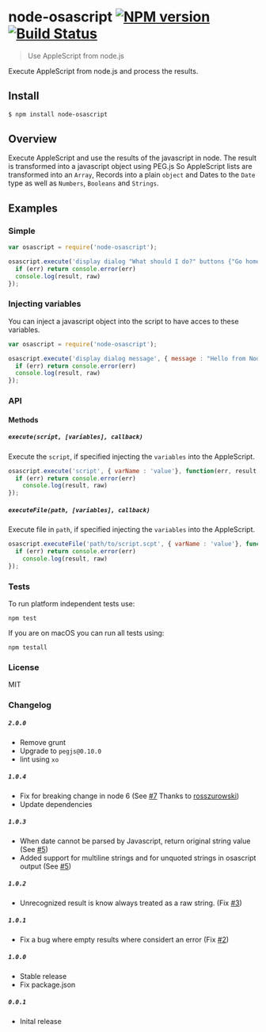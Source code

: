 # node-osascript [![NPM version](https://badge.fury.io/js/node-osascript.svg)](http://badge.fury.io/js/node-osascript) [![Build Status](https://travis-ci.org/FWeinb/node-osascript.svg?branch=master)](https://travis-ci.org/FWeinb/node-osascript)

> Use AppleScript from node.js

Execute AppleScript from node.js and process the results.

## Install

```sh
$ npm install node-osascript
```

## Overview

Execute AppleScript and use the results of the javascript in node.
The result is transformed into a javascript object using PEG.js
So AppleScript lists are transformed into an `Array`, Records into a plain `object` and
Dates to the `Date` type as well as `Numbers`, `Booleans` and `Strings`.

## Examples

### Simple

```js
var osascript = require('node-osascript');

osascript.execute('display dialog "What should I do?" buttons {"Go home", "Work", "Nothing"}\nset DlogResult to result\n return result', function(err, result, raw){
  if (err) return console.error(err)
  console.log(result, raw)
});
```

### Injecting variables

You can inject a javascript object into the script to have acces to these variables.

```js
var osascript = require('node-osascript');

osascript.execute('display dialog message', { message : "Hello from Node.JS" },function(err, result, raw){
  if (err) return console.error(err)
  console.log(result, raw)
});
```

### API

#### Methods

##### `execute(script, [variables], callback)`

Execute the `script`, if specified injecting the `variables` into the AppleScript.

```js
osascript.execute('script', { varName : 'value'}, function(err, result, raw){
  if (err) return console.error(err)
    console.log(result, raw)
});
```

##### `executeFile(path, [variables], callback)`

Execute file in `path`, if specified injecting the `variables` into the AppleScript.

```js
osascript.executeFile('path/to/script.scpt', { varName : 'value'}, function(err, result, raw){
  if (err) return console.error(err)
    console.log(result, raw)
});
```

### Tests

To run platform independent tests use:
```
npm test
```

If you are on macOS you can run all tests using:
```
npm testall
```

### License

MIT

### Changelog

##### `2.0.0`
 * Remove grunt
 * Upgrade to `pegjs@0.10.0`
 * lint using `xo`

##### `1.0.4`
 * Fix for breaking change in node 6 (See [#7](https://github.com/FWeinb/node-osascript/issues/7) Thanks to [rosszurowski](https://github.com/rosszurowski))
 * Update dependencies

##### `1.0.3`
 * When date cannot be parsed by Javascript, return original string value (See [#5](https://github.com/FWeinb/node-osascript/issues/3))  
 * Added support for multiline strings and for unquoted strings in osascript output (See [#5](https://github.com/FWeinb/node-osascript/issues/3))

##### `1.0.2`
 * Unrecognized result is know always treated as a raw string. (Fix [#3](https://github.com/FWeinb/node-osascript/issues/3))

##### `1.0.1`
 * Fix a bug where empty results where considert an error (Fix [#2](https://github.com/FWeinb/node-osascript/issues/2))

##### `1.0.0`
 * Stable release
 * Fix package.json

##### `0.0.1`
 * Inital release

